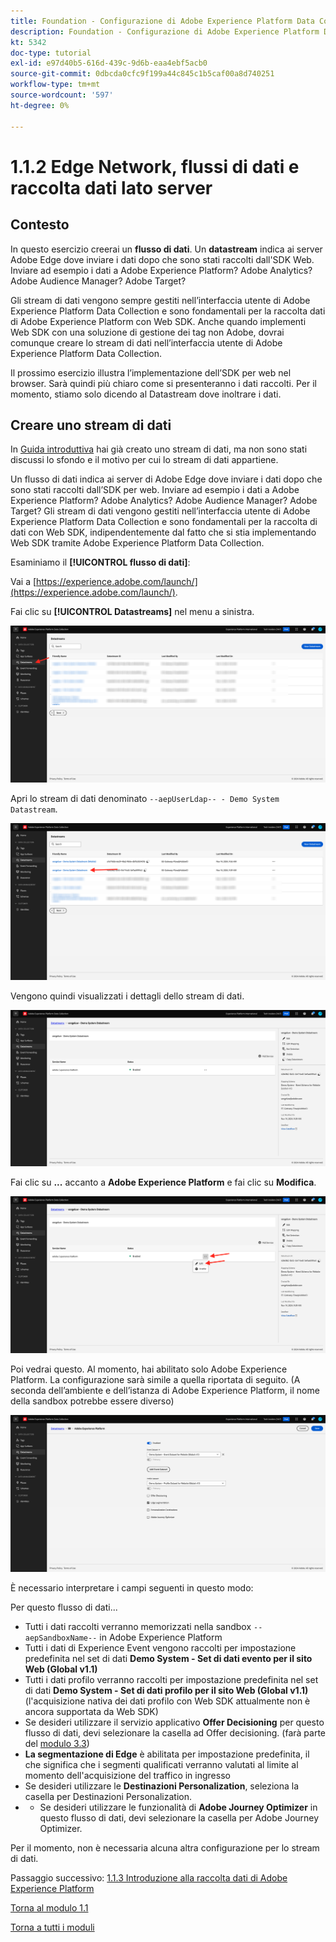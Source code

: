 ```yaml
---
title: Foundation - Configurazione di Adobe Experience Platform Data Collection e dell’estensione Web SDK - Edge Network, flussi di dati e raccolta dati lato server
description: Foundation - Configurazione di Adobe Experience Platform Data Collection e dell’estensione Web SDK - Edge Network, flussi di dati e raccolta dati lato server
kt: 5342
doc-type: tutorial
exl-id: e97d40b5-616d-439c-9d6b-eaa4ebf5acb0
source-git-commit: 0dbcda0cfc9f199a44c845c1b5caf00a8d740251
workflow-type: tm+mt
source-wordcount: '597'
ht-degree: 0%

---
```


# 1.1.2 Edge Network, flussi di dati e raccolta dati lato server

## Contesto

In questo esercizio creerai un **flusso di dati**. Un **datastream** indica ai server Adobe Edge dove inviare i dati dopo che sono stati raccolti dall&#39;SDK Web. Inviare ad esempio i dati a Adobe Experience Platform? Adobe Analytics? Adobe Audience Manager? Adobe Target?

Gli stream di dati vengono sempre gestiti nell’interfaccia utente di Adobe Experience Platform Data Collection e sono fondamentali per la raccolta dati di Adobe Experience Platform con Web SDK. Anche quando implementi Web SDK con una soluzione di gestione dei tag non Adobe, dovrai comunque creare lo stream di dati nell’interfaccia utente di Adobe Experience Platform Data Collection.

Il prossimo esercizio illustra l’implementazione dell’SDK per web nel browser. Sarà quindi più chiaro come si presenteranno i dati raccolti. Per il momento, stiamo solo dicendo al Datastream dove inoltrare i dati.

## Creare uno stream di dati

In [Guida introduttiva](./../../../modules/gettingstarted/gettingstarted/ex2.md) hai già creato uno stream di dati, ma non sono stati discussi lo sfondo e il motivo per cui lo stream di dati appartiene.

Un flusso di dati indica ai server di Adobe Edge dove inviare i dati dopo che sono stati raccolti dall’SDK per web. Inviare ad esempio i dati a Adobe Experience Platform? Adobe Analytics? Adobe Audience Manager? Adobe Target? Gli stream di dati vengono gestiti nell’interfaccia utente di Adobe Experience Platform Data Collection e sono fondamentali per la raccolta di dati con Web SDK, indipendentemente dal fatto che si stia implementando Web SDK tramite Adobe Experience Platform Data Collection.

Esaminiamo il **[!UICONTROL flusso di dati]**:

Vai a [https://experience.adobe.com/launch/](https://experience.adobe.com/launch/).

Fai clic su **[!UICONTROL Datastreams]** nel menu a sinistra.

![Fai clic sull&#39;icona dello stream di dati nell&#39;area di navigazione a sinistra](./images/edgeconfig1.png)

Apri lo stream di dati denominato `--aepUserLdap-- - Demo System Datastream`.

![Denomina lo stream di dati e salva](./images/edgeconfig2.png)

Vengono quindi visualizzati i dettagli dello stream di dati.

![Denomina lo stream di dati e salva](./images/edgecfg1.png)

Fai clic su **...** accanto a **Adobe Experience Platform** e fai clic su **Modifica**.

![Denomina lo stream di dati e salva](./images/edgecfg1a.png)

Poi vedrai questo. Al momento, hai abilitato solo Adobe Experience Platform. La configurazione sarà simile a quella riportata di seguito. (A seconda dell’ambiente e dell’istanza di Adobe Experience Platform, il nome della sandbox potrebbe essere diverso)

![Denomina lo stream di dati e salva](./images/edgecfg2.png)

È necessario interpretare i campi seguenti in questo modo:

Per questo flusso di dati...

- Tutti i dati raccolti verranno memorizzati nella sandbox `--aepSandboxName--` in Adobe Experience Platform
- Tutti i dati di Experience Event vengono raccolti per impostazione predefinita nel set di dati **Demo System - Set di dati evento per il sito Web (Global v1.1)**
- Tutti i dati profilo verranno raccolti per impostazione predefinita nel set di dati **Demo System - Set di dati profilo per il sito Web (Global v1.1)** (l&#39;acquisizione nativa dei dati profilo con Web SDK attualmente non è ancora supportata da Web SDK)
- Se desideri utilizzare il servizio applicativo **Offer Decisioning** per questo flusso di dati, devi selezionare la casella ad Offer decisioning. (farà parte del [modulo 3.3](./../../../modules/ajo-b2c/module3.3/offer-decisioning.md))
- **La segmentazione di Edge** è abilitata per impostazione predefinita, il che significa che i segmenti qualificati verranno valutati al limite al momento dell&#39;acquisizione del traffico in ingresso
- Se desideri utilizzare le **Destinazioni Personalization**, seleziona la casella per Destinazioni Personalization.
- 
   - Se desideri utilizzare le funzionalità di **Adobe Journey Optimizer** in questo flusso di dati, devi selezionare la casella per Adobe Journey Optimizer.


Per il momento, non è necessaria alcuna altra configurazione per lo stream di dati.

Passaggio successivo: [1.1.3 Introduzione alla raccolta dati di Adobe Experience Platform](./ex3.md)

[Torna al modulo 1.1](./data-ingestion-launch-web-sdk.md)

[Torna a tutti i moduli](./../../../overview.md)
